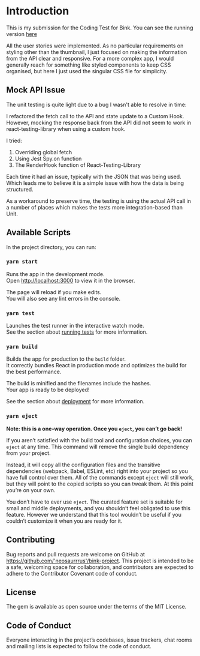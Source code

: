 # Introduction

This is my submission for the Coding Test for Bink. You can see the running version [here](https://lukies-meal-app.netlify.app/)

All the user stories were implemented. As no particular requirements on styling other than the thumbnail, I just focused on making the information from the API clear and responsive. For a more complex app, I would generally reach for something like styled components to keep CSS organised, but here I just used the singular CSS file for simplicity.

## Mock API Issue

The unit testing is quite light due to a bug I wasn't able to resolve in time:

I refactored the fetch call to the API and state update to a Custom Hook. However, mocking the response back from the API did not seem to work in react-testing-library when using a custom hook. 

I tried:

1. Overriding global fetch
2. Using Jest Spy.on function
3. The RenderHook function of React-Testing-Library

Each time it had an issue, typically with the JSON that was being used. Which leads me to believe it is a simple issue with how the data is being structured.

As a workaround to preserve time, the testing is using the actual API call in a number of places which makes the tests more integration-based than Unit.

## Available Scripts

In the project directory, you can run:

### `yarn start`

Runs the app in the development mode.\
Open [http://localhost:3000](http://localhost:3000) to view it in the browser.

The page will reload if you make edits.\
You will also see any lint errors in the console.

### `yarn test`

Launches the test runner in the interactive watch mode.\
See the section about [running tests](https://facebook.github.io/create-react-app/docs/running-tests) for more information.

### `yarn build`

Builds the app for production to the `build` folder.\
It correctly bundles React in production mode and optimizes the build for the best performance.

The build is minified and the filenames include the hashes.\
Your app is ready to be deployed!

See the section about [deployment](https://facebook.github.io/create-react-app/docs/deployment) for more information.

### `yarn eject`

**Note: this is a one-way operation. Once you `eject`, you can’t go back!**

If you aren’t satisfied with the build tool and configuration choices, you can `eject` at any time. This command will remove the single build dependency from your project.

Instead, it will copy all the configuration files and the transitive dependencies (webpack, Babel, ESLint, etc) right into your project so you have full control over them. All of the commands except `eject` will still work, but they will point to the copied scripts so you can tweak them. At this point you’re on your own.

You don’t have to ever use `eject`. The curated feature set is suitable for small and middle deployments, and you shouldn’t feel obligated to use this feature. However we understand that this tool wouldn’t be useful if you couldn’t customize it when you are ready for it.


## Contributing
Bug reports and pull requests are welcome on GitHub at https://github.com/'neosaurrrus'/bink-project. This project is intended to be a safe, welcoming space for collaboration, and contributors are expected to adhere to the Contributor Covenant code of conduct.

## License
The gem is available as open source under the terms of the MIT License.

## Code of Conduct
Everyone interacting in the project’s codebases, issue trackers, chat rooms and mailing lists is expected to follow the code of conduct.
